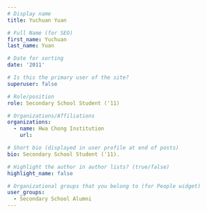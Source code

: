 ```yaml
---
# Display name
title: Yuchuan Yuan

# Full Name (for SEO) 
first_name: Yuchuan
last_name: Yuan

# Date for sorting
date: '2011'

# Is this the primary user of the site?
superuser: false

# Role/position
role: Secondary School Student ('11)

# Organizations/Affiliations
organizations:
  - name: Hwa Chong Institution
    url: 

# Short bio (displayed in user profile at end of posts)
bio: Secondary School Student ('11). 

# Highlight the author in author lists? (true/false)
highlight_name: false

# Organizational groups that you belong to (for People widget)
user_groups:
  - Secondary School Alumni
---
```

